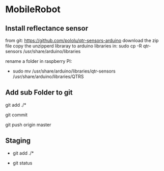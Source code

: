 # MobileRobot

## Install reflectance sensor


from git: https://github.com/pololu/qtr-sensors-arduino
download the zip file
copy the unzipperd libraray to arduino libraries in:
sudo cp -R qtr-sensors  /usr/share/arduino/libraries

rename a folder in raspberry PI:

- sudo mv  /usr/share/arduino/libraries/qtr-sensors /usr/share/arduino/libraries/QTRS


## Add sub Folder to git

git add ./*

git commit

git push origin master



## Staging
* git add  ./*


* git status


